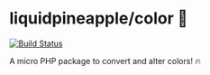 <p align="center">

# liquidpineapple/color 🌈

[![Build Status](https://travis-ci.org/liquidpineapple/color.svg?branch=master)](https://travis-ci.org/liquidpineapple/color)

</p>
A micro PHP package to convert and alter colors! 🔥
